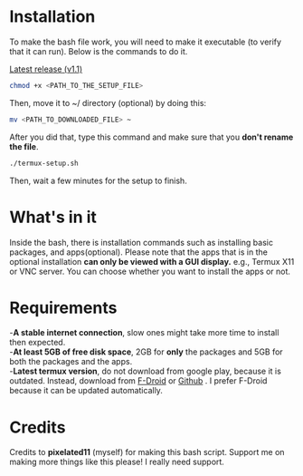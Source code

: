 # Installation

To make the bash file work, you will need to make it executable (to verify that it can run). Below is the commands to do it.

<a href="https://github.com/pixelated11/termux-setup/releases/v1.1/">Latest release (v1.1)</a> 

```bash 
chmod +x <PATH_TO_THE_SETUP_FILE>
```
Then, move it to ~/ directory (optional) by doing this:
```bash
mv <PATH_TO_DOWNLOADED_FILE> ~
```
After you did that, type this command and make sure that you __don't rename the file__.
```bash
./termux-setup.sh
```
Then, wait a few minutes for the setup to finish.
# What's in it

Inside the bash, there is installation commands such as installing basic packages, and apps(optional).
Please note that the apps that is in the optional installation __can only be viewed with a GUI display.__ e.g., Termux X11 or VNC server. You can choose whether you want to install the apps or not.
# Requirements
-__A stable internet connection__, slow ones might take more time to install then expected.  
-__At least 5GB of free disk space__, 2GB for __only__ the packages and 5GB for both the packages and the apps.  
-__Latest termux version__, do not download from google play, because it is outdated. Instead, download from <a href="https://f-droid.org/en/packages/com.termux/">F-Droid</a> or <a href="https://github.com/termux/termux-app">Github</a> . I prefer F-Droid because it can be updated automatically.
# Credits
Credits to __pixelated11__ (myself) for making this bash script. Support me on making more things like this please! I really need support.
